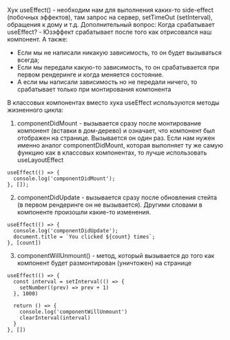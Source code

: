 Хук useEffect() - необходим нам для выполнения каких-то side-effect (побочных эффектов), там запрос на сервер, setTimeOut (setInterval), обращения к дому и т.д.
Дополнительный вопрос: Когда срабатывает useEffect? - Юзэффект срабатывает после того как отрисовался наш компонент. А также:

- Если мы не написали никакую зависимость, то он будет вызываться всегда;
- Если мы передали какую-то зависимость, то он срабатывается при первом рендеринге и когда меняется состояние.
- А если мы написали зависимость но не передали ничего, то срабатывает только при монтирования компонента

В классовых компонентах вместо хука useEffect используются методы жизненного цикла:

1. componentDidMount - вызывается сразу после монтирование компонент (вставки в дом-дерево) и означает, что компонент был отображен на странице. Вызывается он один раз. Если нам нужен именно аналог componentDidMount, которая выполняет ту же самую функцию как в классовых
   компонентах, то лучше использовать useLayoutEffect

```
useEffect(() => {
  console.log('componentDidMount');
}, []);
```

2. componentDidUpdate - вызывается сразу после обновления стейта (в первом рендеринге он не вызывается). Другими словами в компоненте произошли какие-то изменения.

```
useEffect(() => {
  console.log('componentDidUpdate');
  document.title = `You clicked ${count} times`;
}, [count])
```

3. componentWillUnmount() - метод, который вызывается до того как компонент будет размонтирован (уничтожен) на странице

```
useEffect(() => {
  const interval = setInterval(() => {
    setNumber((prev) => prev + 1)
  }, 1000)

  return () => {
    console.log('componentWillUnmount')
    clearInterval(interval)
  }
}, [])
```
